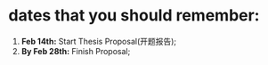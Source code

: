 # dates that you should remember:
1. **Feb 14th:** Start Thesis Proposal(开题报告);
2. **By Feb 28th:** Finish Proposal;

